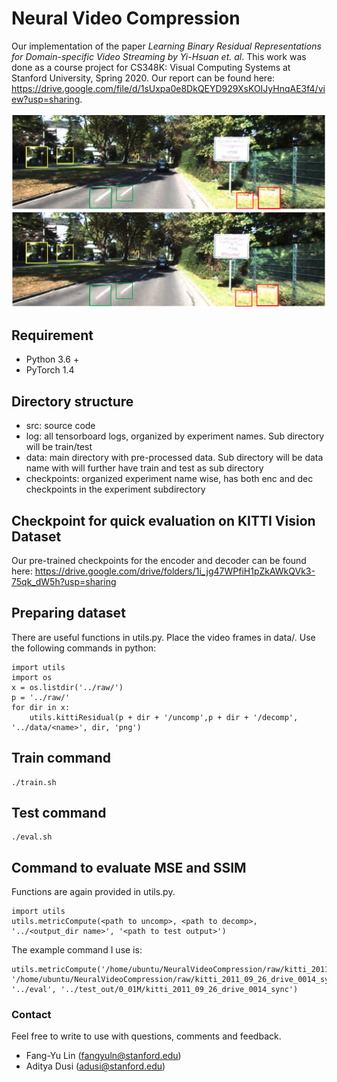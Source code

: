 # Neural Video Compression
Our implementation of the paper <em>Learning Binary Residual Representations for Domain-specific Video Streaming by Yi-Hsuan et. al</em>. This work was done as a course project for CS348K: Visual Computing Systems at Stanford University, Spring 2020. Our report can be found here: https://drive.google.com/file/d/1sUxpa0e8DkQEYD929XsKOIJyHnqAE3f4/view?usp=sharing.

![Cover Pic](https://github.com/AdityaDusi97/NeuralVideoCompression/blob/master/Final_Pic.png)

## Requirement
- Python 3.6 +
- PyTorch 1.4

## Directory structure
- src: source code
- log: all tensorboard logs, organized by experiment names. Sub directory will be train/test
- data: main directory with pre-processed data. Sub directory will be data name with will further have train and test as sub directory
- checkpoints: organized experiment name wise, has both enc and dec checkpoints in the experiment subdirectory

## Checkpoint for quick evaluation on KITTI Vision Dataset
Our pre-trained checkpoints for the encoder and decoder can be found here: https://drive.google.com/drive/folders/1i_jg47WPfiH1pZkAWkQVk3-75qk_dW5h?usp=sharing

## Preparing dataset
There are useful functions in utils.py. Place the video frames in data/. Use the following commands in python:
```
import utils
import os
x = os.listdir('../raw/')
p = '../raw/'
for dir in x:
	utils.kittiResidual(p + dir + '/uncomp',p + dir + '/decomp', '../data/<name>', dir, 'png')
```

## Train command
```
./train.sh
```

## Test command
```
./eval.sh
```

## Command to evaluate MSE and SSIM
Functions are again provided in utils.py.
```
import utils
utils.metricCompute(<path to uncomp>, <path to decomp>, '../<output_dir name>', '<path to test output>')
```

The example command I use is:
```
utils.metricCompute('/home/ubuntu/NeuralVideoCompression/raw/kitti_2011_09_26_drive_0014_sync/uncomp', '/home/ubuntu/NeuralVideoCompression/raw/kitti_2011_09_26_drive_0014_sync/decomp', '../eval', '../test_out/0_01M/kitti_2011_09_26_drive_0014_sync')
```

### Contact
Feel free to write to use with questions, comments and feedback.
- Fang-Yu Lin (fangyuln@stanford.edu)
- Aditya Dusi (adusi@stanford.edu)


